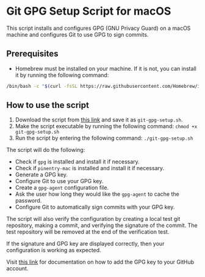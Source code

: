 # Git GPG Setup Script for macOS

This script installs and configures GPG (GNU Privacy Guard) on a macOS machine and configures Git to use GPG to sign commits.

## Prerequisites

- Homebrew must be installed on your machine. If it is not, you can install it by running the following command:

```bash
/bin/bash -c "$(curl -fsSL https://raw.githubusercontent.com/Homebrew/install/master/install.sh)"
```

## How to use the script

1. Download the script from [this link](https://github.com/dbuchanandev/git-gpg-setup/blob/main/git-gpg-setup.sh) and save it as `git-gpg-setup.sh`.
2. Make the script executable by running the following command: `chmod +x git-gpg-setup.sh`
3. Run the script by entering the following command: `./git-gpg-setup.sh`

The script will do the following:

- Check if `gpg` is installed and install it if necessary.
- Check if `pinentry-mac` is installed and install it if necessary.
- Generate a GPG key.
- Configure Git to use your GPG key.
- Create a `gpg-agent` configuration file.
- Ask the user how long they would like the `gpg-agent` to cache the password.
- Configure Git to automatically sign commits with your GPG key.

The script will also verify the configuration by creating a local test git repository, making a commit, and verifying the signature of the commit. The test repository will be removed at the end of the verification test.

If the signature and GPG key are displayed correctly, then your configuration is working as expected. 

Visit [this link](https://docs.github.com/en/authentication/managing-commit-signature-verification/adding-a-gpg-key-to-your-github-account) for documentation on how to add the GPG key to your GitHub account.

